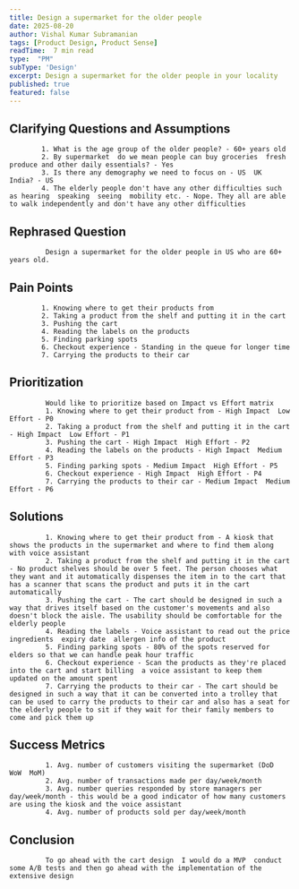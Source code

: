 ```yaml
---
title: Design a supermarket for the older people
date: 2025-08-20
author: Vishal Kumar Subramanian
tags: [Product Design, Product Sense]
readTime:  7 min read 
type:  "PM" 
subType: 'Design'
excerpt: Design a supermarket for the older people in your locality
published: true
featured: false
---
```


## Clarifying Questions and Assumptions 
            1. What is the age group of the older people? - 60+ years old 
            2. By supermarket  do we mean people can buy groceries  fresh produce and other daily essentials? - Yes 
            3. Is there any demography we need to focus on - US  UK  India? - US 
            4. The elderly people don't have any other difficulties such as hearing  speaking  seeing  mobility etc. - Nope. They all are able to walk independently and don't have any other difficulties


## Rephrased Question 
             Design a supermarket for the older people in US who are 60+ years old.  

## Pain Points
            1. Knowing where to get their products from 
            2. Taking a product from the shelf and putting it in the cart 
            3. Pushing the cart 
            4. Reading the labels on the products 
            5. Finding parking spots 
            6. Checkout experience - Standing in the queue for longer time 
            7. Carrying the products to their car 



## Prioritization
             Would like to prioritize based on Impact vs Effort matrix  
             1. Knowing where to get their product from - High Impact  Low Effort - P0  
             2. Taking a product from the shelf and putting it in the cart - High Impact  Low Effort - P1  
             3. Pushing the cart - High Impact  High Effort - P2  
             4. Reading the labels on the products - High Impact  Medium Effort - P3  
             5. Finding parking spots - Medium Impact  High Effort - P5  
             6. Checkout experience - High Impact  High Effort - P4  
             7. Carrying the products to their car - Medium Impact  Medium Effort - P6  

## Solutions
             1. Knowing where to get their product from - A kiosk that shows the products in the supermarket and where to find them along with voice assistant  
             2. Taking a product from the shelf and putting it in the cart - No product shelves should be over 5 feet. The person chooses what they want and it automatically dispenses the item in to the cart that has a scanner that scans the product and puts it in the cart automatically  
             3. Pushing the cart - The cart should be designed in such a way that drives itself based on the customer's movements and also doesn't block the aisle. The usability should be comfortable for the elderly people  
             4. Reading the labels - Voice assistant to read out the price  ingredients  expiry date  allergen info of the product  
             5. Finding parking spots - 80% of the spots reserved for elders so that we can handle peak hour traffic  
             6. Checkout experience - Scan the products as they're placed into the cart and start billing  a voice assistant to keep them updated on the amount spent  
             7. Carrying the products to their car - The cart should be designed in such a way that it can be converted into a trolley that can be used to carry the products to their car and also has a seat for the elderly people to sit if they wait for their family members to come and pick them up  

## Success Metrics
             1. Avg. number of customers visiting the supermarket (DoD  WoW  MoM)  
             2. Avg. number of transactions made per day/week/month  
             3. Avg. number queries responded by store managers per day/week/month - this would be a good indicator of how many customers are using the kiosk and the voice assistant  
             4. Avg. number of products sold per day/week/month  
            
## Conclusion
             To go ahead with the cart design  I would do a MVP  conduct some A/B tests and then go ahead with the implementation of the extensive design  
